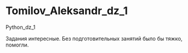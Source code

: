 # Tomilov_Aleksandr_dz_1
Python_dz_1

Задания интересные. Без подготовительных занятий было бы тяжко, помогли.
